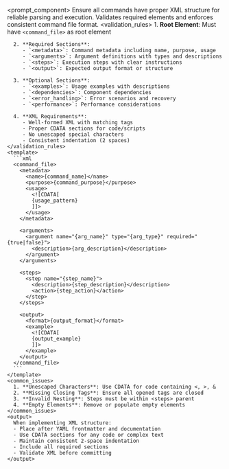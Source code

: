 <prompt_component>
  <step name="XML Structure Validation">
    <description>
      Ensure all commands have proper XML structure for reliable parsing and execution.
      Validates required elements and enforces consistent command file format.
    </description>
    <validation_rules>
      1. **Root Element**: Must have `<command_file>` as root element
      
      2. **Required Sections**:
         - `<metadata>`: Command metadata including name, purpose, usage
         - `<arguments>`: Argument definitions with types and descriptions
         - `<steps>`: Execution steps with clear instructions
         - `<output>`: Expected output format or structure
      
      3. **Optional Sections**:
         - `<examples>`: Usage examples with descriptions
         - `<dependencies>`: Component dependencies
         - `<error_handling>`: Error scenarios and recovery
         - `<performance>`: Performance considerations
      
      4. **XML Requirements**:
         - Well-formed XML with matching tags
         - Proper CDATA sections for code/scripts
         - No unescaped special characters
         - Consistent indentation (2 spaces)
    </validation_rules>
    <template>
      ```xml
      <command_file>
        <metadata>
          <name>{command_name}</name>
          <purpose>{command_purpose}</purpose>
          <usage>
            <![CDATA[
            {usage_pattern}
            ]]>
          </usage>
        </metadata>
        
        <arguments>
          <argument name="{arg_name}" type="{arg_type}" required="{true|false}">
            <description>{arg_description}</description>
          </argument>
        </arguments>
        
        <steps>
          <step name="{step_name}">
            <description>{step_description}</description>
            <action>{step_action}</action>
          </step>
        </steps>
        
        <output>
          <format>{output_format}</format>
          <example>
            <![CDATA[
            {output_example}
            ]]>
          </example>
        </output>
      </command_file>
      ```
    </template>
    <common_issues>
      1. **Unescaped Characters**: Use CDATA for code containing <, >, &
      2. **Missing Closing Tags**: Ensure all opened tags are closed
      3. **Invalid Nesting**: Steps must be within <steps> parent
      4. **Empty Elements**: Remove or populate empty elements
    </common_issues>
    <output>
      When implementing XML structure:
      - Place after YAML frontmatter and documentation
      - Use CDATA sections for any code or complex text
      - Maintain consistent 2-space indentation
      - Include all required sections
      - Validate XML before committing
    </output>
  </step>
</prompt_component>